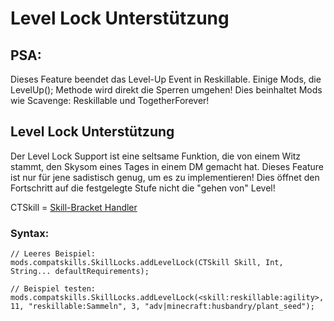 # Level Lock Unterstützung

## PSA:

Dieses Feature beendet das Level-Up Event in Reskillable. Einige Mods, die LevelUp(); Methode wird direkt die Sperren umgehen! Dies beinhaltet Mods wie Scavenge: Reskillable und TogetherForever!

## Level Lock Unterstützung

Der Level Lock Support ist eine seltsame Funktion, die von einem Witz stammt, den Skysom eines Tages in einem DM gemacht hat. Dieses Feature ist nur für jene sadistisch genug, um es zu implementieren! Dies öffnet den Fortschritt auf die festgelegte Stufe nicht die "gehen von" Level!

CTSkill = [Skill-Bracket Handler](/Mods/CompatSkills/Supports/Reskillable/BracketHandlers/)

### Syntax:

    // Leeres Beispiel:
    mods.compatskills.SkillLocks.addLevelLock(CTSkill Skill, Int, String... defaultRequirements);
    
    // Beispiel testen:
    mods.compatskills.SkillLocks.addLevelLock(<skill:reskillable:agility>, 11, "reskillable:Sammeln", 3, "adv|minecraft:husbandry/plant_seed");